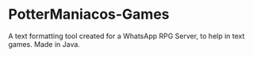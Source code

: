 # PotterManiacos-Games
A text formatting tool created for a WhatsApp RPG Server, to help in text games. Made in Java.
